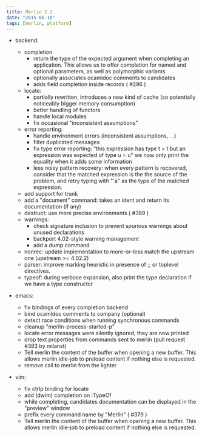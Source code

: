 ```yaml
---
title: Merlin 2.2
date: "2015-06-10"
tags: [merlin, platform]
---
```


+ backend:
  - completion
      + return the type of the expected argument when completing an
        application.
        This allows us to offer completion for named and optional parameters,
        as well as polymorphic variants
      + optionally associates ocamldoc comments to candidates
      + adds field completion inside records ( #296 )
  - locate:
      + partially rewritten, introduces a new kind of cache
        (so potentially noticeably bigger memory consumption)
      + better handling of functors
      + handle local modules
      + fix occasional "inconsistent assumptions"
  - error reporting:
      + handle environment errors (inconsistent assumptions, …)
      + filter duplicated messages
      + fix type error reporting:
          "this expression has type t = t but an expression was expected of
          type u = u"
        we now only print the equality when it adds some information
      + less noisy pattern recovery: when every pattern is recovered, consider
        that the matched expression is the the source of the problem, and
        retry typing with "'a" as the type of the matched expression.
  - add support for trunk
  - add a "document" command: takes an ident and return its documentation (if
    any)
  - destruct: use more precise environments ( #389 )
  - warnings:
      + check signature inclusion to prevent spurious warnings about unused
        declarations
      + backport 4.02-style warning management
      + add a dump command
  - nonrec: update implementation to more-or-less match the upstream one
    (upstream >= 4.02.2)
  - parser: improve marking heuristic in presence of ;; or toplevel
    directives.
  - typeof: during verbose expansion, also print the type declaration if we
    have a type constructor

+ emacs:
  - fix bindings of every completion backend
  - bind ocamldoc comments to company (optional)
  - detect race conditions when running synchronous commands
  - cleanup "merlin-process-started-p"
  - locate error messages were silently ignored, they are now printed
  - drop text properties from commands sent to merlin (pull request #383 by
    milanst)
  - Tell merlin the content of the buffer when opening a new buffer.
    This allows merlin idle-job to preload content if nothing else is
    requested.
  - remove call to merlin from the lighter

+ vim:
  - fix ctrlp binding for locate
  - add (dwim) completion on :TypeOf
  - while completing, candidates documentation can be displayed in the
    "preview" window
  - prefix every command name by "Merlin" ( #379 )
  - Tell merlin the content of the buffer when opening a new buffer.
    This allows merlin idle-job to preload content if nothing else is
    requested.